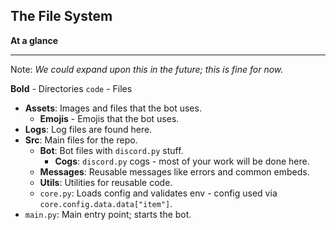 ## The File System

**At a glance**

---

Note: _We could expand upon this in the future; this is fine for now._

**Bold** - Directories
`code` - Files

-   **Assets**: Images and files that the bot uses.
    -   **Emojis** - Emojis that the bot uses.
-   **Logs**: Log files are found here.
-   **Src**: Main files for the repo.
    -   **Bot**: Bot files with `discord.py` stuff.
        -   **Cogs**: `discord.py` cogs - most of your work will be done here.
    -   **Messages**: Reusable messages like errors and common embeds.
    -   **Utils**: Utilities for reusable code.
    -   `core.py`: Loads config and validates env - config used via `core.config.data.data["item"]`.
-   `main.py`: Main entry point; starts the bot.
